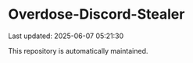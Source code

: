 # Overdose-Discord-Stealer

Last updated: 2025-06-07 05:21:30

This repository is automatically maintained.
